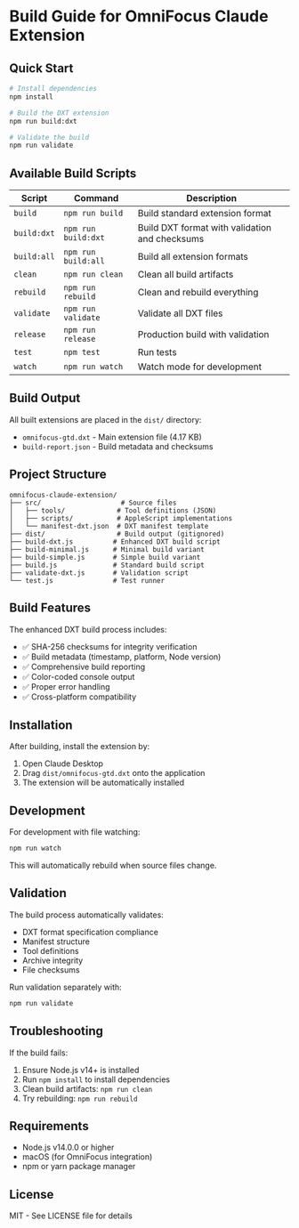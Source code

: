 # Build Guide for OmniFocus Claude Extension

## Quick Start

```bash
# Install dependencies
npm install

# Build the DXT extension
npm run build:dxt

# Validate the build
npm run validate
```

## Available Build Scripts

| Script | Command | Description |
|--------|---------|-------------|
| `build` | `npm run build` | Build standard extension format |
| `build:dxt` | `npm run build:dxt` | Build DXT format with validation and checksums |
| `build:all` | `npm run build:all` | Build all extension formats |
| `clean` | `npm run clean` | Clean all build artifacts |
| `rebuild` | `npm run rebuild` | Clean and rebuild everything |
| `validate` | `npm run validate` | Validate all DXT files |
| `release` | `npm run release` | Production build with validation |
| `test` | `npm test` | Run tests |
| `watch` | `npm run watch` | Watch mode for development |

## Build Output

All built extensions are placed in the `dist/` directory:
- `omnifocus-gtd.dxt` - Main extension file (4.17 KB)
- `build-report.json` - Build metadata and checksums

## Project Structure

```
omnifocus-claude-extension/
├── src/                    # Source files
│   ├── tools/             # Tool definitions (JSON)
│   ├── scripts/           # AppleScript implementations
│   └── manifest-dxt.json  # DXT manifest template
├── dist/                  # Build output (gitignored)
├── build-dxt.js          # Enhanced DXT build script
├── build-minimal.js      # Minimal build variant
├── build-simple.js       # Simple build variant
├── build.js              # Standard build script
├── validate-dxt.js       # Validation script
└── test.js               # Test runner
```

## Build Features

The enhanced DXT build process includes:
- ✅ SHA-256 checksums for integrity verification
- ✅ Build metadata (timestamp, platform, Node version)
- ✅ Comprehensive build reporting
- ✅ Color-coded console output
- ✅ Proper error handling
- ✅ Cross-platform compatibility

## Installation

After building, install the extension by:
1. Open Claude Desktop
2. Drag `dist/omnifocus-gtd.dxt` onto the application
3. The extension will be automatically installed

## Development

For development with file watching:
```bash
npm run watch
```

This will automatically rebuild when source files change.

## Validation

The build process automatically validates:
- DXT format specification compliance
- Manifest structure
- Tool definitions
- Archive integrity
- File checksums

Run validation separately with:
```bash
npm run validate
```

## Troubleshooting

If the build fails:
1. Ensure Node.js v14+ is installed
2. Run `npm install` to install dependencies
3. Clean build artifacts: `npm run clean`
4. Try rebuilding: `npm run rebuild`

## Requirements

- Node.js v14.0.0 or higher
- macOS (for OmniFocus integration)
- npm or yarn package manager

## License

MIT - See LICENSE file for details
